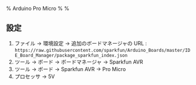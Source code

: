 % Arduino Pro Micro
%
%

## 設定

1. ファイル → 環境設定 → 追加のボードマネージャの URL : `https://raw.githubusercontent.com/sparkfun/Arduino_Boards/master/IDE_Board_Manager/package_sparkfun_index.json`
2. ツール → ボード → ボードマネージャ → Sparkfun AVR
3. ツール → ボード → Sparkfun AVR → Pro Micro
4. プロセッサ → 5V
